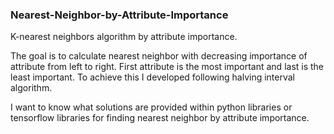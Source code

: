 ### Nearest-Neighbor-by-Attribute-Importance
K-nearest neighbors algorithm by attribute importance.

The goal is to calculate nearest neighbor with decreasing importance of attribute from left to right. First attribute is the most important and last is the least important. To achieve this I developed following halving interval algorithm.

I want to know what solutions are provided within python libraries or tensorflow libraries for finding nearest neighbor by attribute importance.
